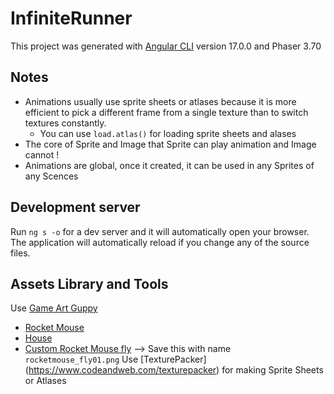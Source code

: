 # InfiniteRunner

This project was generated with [Angular CLI](https://github.com/angular/angular-cli) version 17.0.0 and Phaser 3.70

## Notes
- Animations usually use sprite sheets or atlases because it is more efficient to pick a different frame from a single texture than to switch textures constantly.
  - You can use `load.atlas()` for loading sprite sheets and alases 
- The core of Sprite and Image that Sprite can play animation and Image cannot !
- Animations are global, once it created, it can be used in any Sprites of any Scences

## Development server

Run `ng s -o` for a dev server and it will automatically open your browser. The application will automatically reload if you change any of the source files.

## Assets Library and Tools
Use [Game Art Guppy](https://www.gameartguppy.com/)
  - [Rocket Mouse](https://www.gameartguppy.com/shop/rocket-mouse-game-art-character/)
  - [House](https://www.gameartguppy.com/shop/house-1-repeatable-background/)
  - [Custom Rocket Mouse fly](https://github.com/ourcade/infinite-runner-template-phaser3/issues/1) --> Save this with name `rocketmouse_fly01.png`
Use [TexturePacker] (https://www.codeandweb.com/texturepacker) for making Sprite Sheets or Atlases

